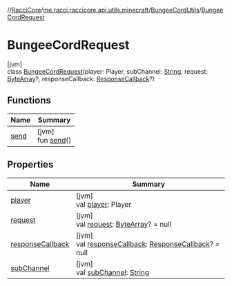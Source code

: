 //[RacciCore](../../../../index.md)/[me.racci.raccicore.api.utils.minecraft](../../index.md)/[BungeeCordUtils](../index.md)/[BungeeCordRequest](index.md)

# BungeeCordRequest

[jvm]\
class [BungeeCordRequest](index.md)(player: Player, subChannel: [String](https://kotlinlang.org/api/latest/jvm/stdlib/kotlin/-string/index.html), request: [ByteArray](https://kotlinlang.org/api/latest/jvm/stdlib/kotlin/-byte-array/index.html)?,
responseCallback: [ResponseCallback](../../index.md#-1417766311%2FClasslikes%2F-1216412040)?)

## Functions

| Name | Summary |
|---|---|
| [send](send.md) | [jvm]<br>fun [send](send.md)() |

## Properties

| Name | Summary |
|---|---|
| [player](player.md) | [jvm]<br>val [player](player.md): Player |
| [request](request.md) | [jvm]<br>val [request](request.md): [ByteArray](https://kotlinlang.org/api/latest/jvm/stdlib/kotlin/-byte-array/index.html)? = null |
| [responseCallback](response-callback.md) | [jvm]<br>val [responseCallback](response-callback.md): [ResponseCallback](../../index.md#-1417766311%2FClasslikes%2F-1216412040)? = null |
| [subChannel](sub-channel.md) | [jvm]<br>val [subChannel](sub-channel.md): [String](https://kotlinlang.org/api/latest/jvm/stdlib/kotlin/-string/index.html) |
